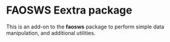 # FAOSWS Eextra package

This is an add-on to the **faosws** package to perform simple data
manipulation, and additional utilities.